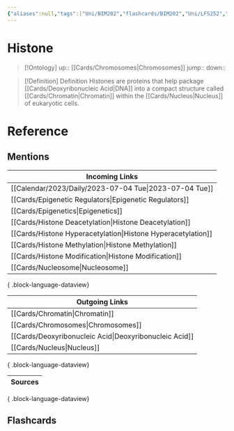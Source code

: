 ```yaml
---
{"aliases":null,"tags":["Uni/BIM202","flashcards/BIM202","Uni/LFS252","flashcards/LFS252"],"dg-publish":true,"permalink":"/cards/histone/","dgPassFrontmatter":true}
---
```


# Histone

> [!Ontology]
> up:: [[Cards/Chromosomes\|Chromosomes]]
> jump:: 
> down:: 

> [!Definition] Definition
> Histones are proteins that help package [[Cards/Deoxyribonucleic Acid\|DNA]] into a compact structure called [[Cards/Chromatin\|Chromatin]] within the [[Cards/Nucleus\|Nucleus]] of eukaryotic cells.

# Reference

## Mentions

| Incoming Links                                                  |
| --------------------------------------------------------------- |
| [[Calendar/2023/Daily/2023-07-04 Tue\|2023-07-04 Tue]]       |
| [[Cards/Epigenetic Regulators\|Epigenetic Regulators]]       |
| [[Cards/Epigenetics\|Epigenetics]]                           |
| [[Cards/Histone Deacetylation\|Histone Deacetylation]]       |
| [[Cards/Histone Hyperacetylation\|Histone Hyperacetylation]] |
| [[Cards/Histone Methylation\|Histone Methylation]]           |
| [[Cards/Histone Modification\|Histone Modification]]         |
| [[Cards/Nucleosome\|Nucleosome]]                             |

{ .block-language-dataview}

| Outgoing Links                                            |
| --------------------------------------------------------- |
| [[Cards/Chromatin\|Chromatin]]                         |
| [[Cards/Chromosomes\|Chromosomes]]                     |
| [[Cards/Deoxyribonucleic Acid\|Deoxyribonucleic Acid]] |
| [[Cards/Nucleus\|Nucleus]]                             |

{ .block-language-dataview}

| Sources |
| ------- |

{ .block-language-dataview}

## Flashcards